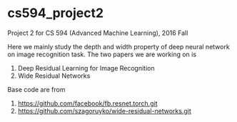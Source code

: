 # cs594_project2

Project 2 for CS 594 (Advanced Machine Learning), 2016 Fall

Here we mainly study the depth and width property of deep neural network on image recognition task.
The two papers we are working on is 
  1. Deep Residual Learning for Image Recognition
  2. Wide Residual Networks
  
Base code are from
  1. https://github.com/facebook/fb.resnet.torch.git
  2. https://github.com/szagoruyko/wide-residual-networks.git
